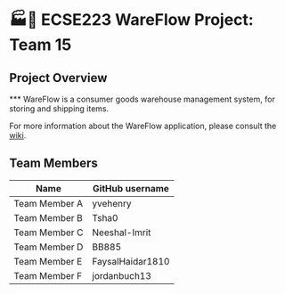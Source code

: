 # :factory::ship: ECSE223 WareFlow Project: Team 15

## Project Overview

*** WareFlow is a consumer goods warehouse management system, for storing and shipping items.

For more information about the WareFlow application, please consult the [wiki](../../wiki).

## Team Members

| Name          | GitHub username |
| ------------- | --------------- |
| Team Member A | yvehenry             |
| Team Member B | Tsha0             |
| Team Member C | Neeshal-Imrit             |
| Team Member D | BB885             |
| Team Member E | FaysalHaidar1810             |
| Team Member F | jordanbuch13             |
